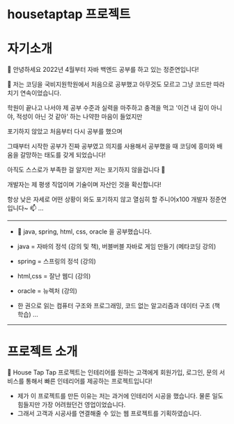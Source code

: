 # housetaptap 프로젝트

# 자기소개
 
👋 안녕하세요 2022년 4월부터 자바 백엔드 공부를 하고 있는 정준연입니다!


👀 저는 코딩을 국비지원학원에서 처음으로 공부했고 아무것도 모르고 그냥 코드만 따라치기 연속이었습니다. 

학원이 끝나고 나서야 제 공부 수준과 실력을 마주하고 충격을 먹고 '이건 내 길이 아니야, 적성이 아닌 것 같아' 하는 나약한 마음이 들었지만 

포기하지 않았고 처음부터 다시 공부를 했으며

그때부터 시작한 공부가 진짜 공부였고 의지를 사용해서 공부했을 때 코딩에 흥미와 배움을 갈망하는 태도를 갖게 되었습니다!

아직도 스스로가 부족한 걸 알지만 저는 포기하지 않을겁니다 💞️ 

개발자는 제 평생 직업이며 기술이며 자산인 것을 확신합니다! 

항상 낮은 자세로 어떤 상황이 와도 포기하지 않고 열심히 할 주니어x100 개발자 정준연입니다~ 📫  ...



----------------------------------------------

- 🌱 java, spring, html, css, oracle 을 공부했습니다.

+ java = 자바의 정석 (강의 및 책), 버블버블 자바로 게임 만들기 (메타코딩 강의)

+ spring = 스프링의 정석 (강의)

+ html,css = 잘난 웹디 (강의)

+ oracle = 뉴렉처 (강의)

+ 한 권으로 읽는 컴퓨터 구조와 프로그래밍, 코드 없는 알고리즘과 데이터 구조 (책 학습)
...
 ------------------------------------------
 
 # 프로젝트 소개
 
 🌱 House Tap Tap 프로젝트는 인테리어를 원하는 고객에게 회원가입, 로그인, 문의 서비스를 통해서 
 빠른 인테리어를 제공하는 프로젝트입니다!
 
 + 제가 이 프로젝트를 만든 이유는 저는 과거에 인테리어 시공을 했습니다. 물론 일도 힘들지만 가장 어려웠던건 영업이었습니다. 
 + 그래서 고객과 시공사를 연결해줄 수 있는 웹 프로젝트를 기획하였습니다. 
 
 

<!---
jeongjunyeon/jeongjunyeon is a ✨ special ✨ repository because its `README.md` (this file) appears on your GitHub profile.
You can click the Preview link to take a look at your changes.
--->
